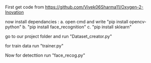 First get code from https://github.com/Vivek06Sharma11/Oxygen-2-Inovation

now install dependancies :
	a. open cmd and write "pip install opencv-python"
	b. "pip install face_recognition"
	c. "pip install sklearn"

go to our project folder and run "Dataset_creator.py"

for train data run "trainer.py"

Now for detecttion run "face_recog.py"
